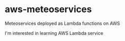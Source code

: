 # aws-meteoservices
Meteoservices deployed as Lambda functions on AWS

I'm interested in learning AWS Lambda service
